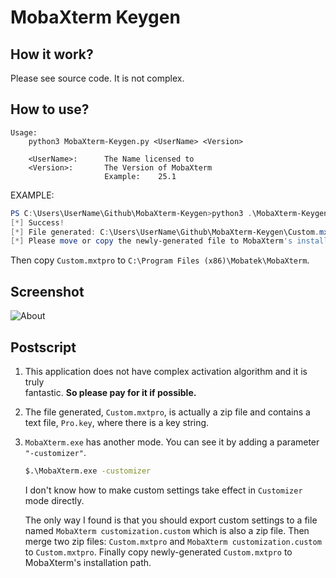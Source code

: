 # MobaXterm Keygen

## How it work?

Please see source code. It is not complex.

## How to use?

```shell
Usage:
    python3 MobaXterm-Keygen.py <UserName> <Version>

    <UserName>:      The Name licensed to
    <Version>:       The Version of MobaXterm
                     Example:    25.1
```

EXAMPLE:

```powershell
PS C:\Users\UserName\Github\MobaXterm-Keygen>python3 .\MobaXterm-Keygen.py "UserName" 25.1
[*] Success!
[*] File generated: C:\Users\UserName\Github\MobaXterm-Keygen\Custom.mxtpro
[*] Please move or copy the newly-generated file to MobaXterm's installation path.
```

Then copy `Custom.mxtpro` to `C:\Program Files (x86)\Mobatek\MobaXterm`.

## Screenshot

![About](https://github.com/user-attachments/assets/f1cd1a85-f6b8-47dc-ad55-ea5c5e552c2d)

## Postscript

1. This application does not have complex activation algorithm and it is truly  
   fantastic. __So please pay for it if possible.__

2. The file generated, `Custom.mxtpro`, is actually a zip file and contains a
   text file, `Pro.key`, where there is a key string.

3. `MobaXterm.exe` has another mode. You can see it by adding a parameter
   `"-customizer"`.

   ```bash
   $.\MobaXterm.exe -customizer
   ```

   I don't know how to make custom settings take effect in `Customizer` mode
   directly.

   The only way I found is that you should export custom settings to a file
   named `MobaXterm customization.custom` which is also a zip file. Then merge
   two zip files: `Custom.mxtpro` and `MobaXterm customization.custom` to
   `Custom.mxtpro`. Finally copy newly-generated `Custom.mxtpro` to MobaXterm's
   installation path.
